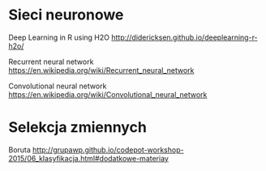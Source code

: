 Sieci neuronowe
===============

Deep Learning in R using H2O
http://didericksen.github.io/deeplearning-r-h2o/


Recurrent neural network
https://en.wikipedia.org/wiki/Recurrent_neural_network

Convolutional neural network
https://en.wikipedia.org/wiki/Convolutional_neural_network


Selekcja zmiennych
==================

Boruta
http://grupawp.github.io/codepot-workshop-2015/06_klasyfikacja.html#dodatkowe-materiay
